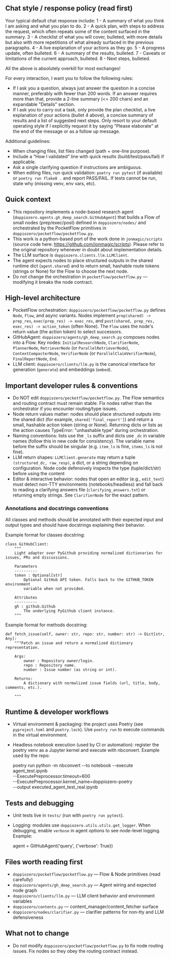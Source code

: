 ## Chat style / response policy (read first)

Your typical default chat response include:
 1 - A summary of what you think I am asking and what you plan to do.
 2 - A quick plan, with steps to address the request, which often repeats some of the content surfaced in the summary.
 3 - A checklist of what you will cover, bulleted, with more details but also with more repetitions of what already surfaced in the previous paragraphs.
 4 - A live explanation of your actions as they go.
 5 - A progress update, often bulleted.
 6 - A summary of the results, bulleted.
 7 - Caveats or limitations of the current approach, bulleted.
 8 - Next steps, bulleted.

All the above is absolutely overkill for most exchanges!

For every interaction, I want you to follow the following rules:
 - If I ask you a question, always just answer the question in a concise manner, preferably with fewer than 200 words. If an answer requires more than that, provide a 2-line summary (<= 200 chars) and an expandable "Details" section.
 - If I ask you to carry out a task, only provide the plan checklist, a live explanation of your actions (bullet 4 above), a concise summary of results and a list of suggested next steps. Only resort to your default operating style if I explicitly request it by saying "Please elaborate" at the end of the message or as a follow up message.

Additional guidelines:
- When changing files, list files changed (path + one-line purpose).
- Include a “How I validated” line with quick results (build/test/pass/fail) if applicable.
- Ask a single clarifying question if instructions are ambiguous.
- When editing files, run quick validation: `poetry run pytest` (if available) or `poetry run flake8 .` and report PASS/FAIL. If tests cannot be run, state why (missing venv, env vars, etc).

## Quick context

- This repository implements a node-based research agent (`doppiozero.agents.gh_deep_search.GitHubAgent`) that builds a Flow of small nodes (prep/exec/post) defined in `doppiozero/nodes/` and orchestrated by the PocketFlow primitives in `doppiozero/pocketflow/pocketflow.py`.
- This work is a python-based port of the work done in `jonmagic/scripts` (source code here: https://github.com/jonmagic/scripts). Please refer to the original repository whenever in doubt about implementation details.
- The LLM surface is `doppiozero.clients.llm.LLMClient`.
- The agent expects nodes to place structured outputs in the shared runtime dict (`agent.shared`) and to return small, hashable route tokens (strings or None) for the Flow to choose the next node.
- Do not change the orchestration in `pocketflow/pocketflow.py` — modifying it breaks the node contract.

## High-level architecture

- PocketFlow orchestration: `doppiozero/pocketflow/pocketflow.py` defines `Node`, `Flow`, and async variants. Nodes implement `prep(shared) -> prep_res`, `exec(prep_res) -> exec_res`, and `post(shared, prep_res, exec_res) -> action_token` (often None). The `Flow` uses the node's return value (the action token) to select successors.
- GitHubAgent: `doppiozero/agents/gh_deep_search.py` composes nodes into a Flow. Key nodes: `InitialResearchNode`, `ClarifierNode`, `PlannerNode`, `RetrieverNode` (or `ParallelRetrieverNode`), `ContextCompacterNode`, `VerifierNode` (or `ParallelClaimVerifierNode`), `FinalReportNode`, `End`.
- LLM client: `doppiozero/clients/llm.py` is the canonical interface for generation (`generate`) and embeddings (`embed`).

## Important developer rules & conventions

- Do NOT edit `doppiozero/pocketflow/pocketflow.py`. The Flow semantics and routing contract must remain stable. Fix nodes rather than the orchestrator if you encounter routing/type issues.
- Node return values matter: nodes should place structured outputs into the shared dict (for example, `shared['final_report']`) and return a small, hashable action token (string or None). Returning dicts or lists as the action causes TypeError: "unhashable type" during orchestration.
- Naming conventions: lists use the `_ls` suffix and dicts use `_dc` in variable names (follow this in new code for consistency). The variable name before the suffix should be singular (e.g. `item_ls` is fine, `items_ls` is not fine).
- LLM return shapes: `LLMClient.generate` may return a tuple `(structured_dc, raw_resp)`, a dict, or a string depending on configuration. Node code defensively inspects the type (tuple/dict/str) before using the content
- Editor & interactive behavior: nodes that open an editor (e.g., `edit_text`) must detect non-TTY environments (notebooks/headless) and fall back to reading a clarifying answers file (`clarifying_answers.txt`) or returning empty strings. See `ClarifierNode` for the exact pattern.


### Annotations and docstrings conventions

All classes and methods should be annotated with their expected input and output types and should have docstrings explaining their behavior.

Example format for classes docstring:

```
class GitHubClient:
    """
    Light adapter over PyGithub providing normalized dictionaries for issues, PRs and discussions.

    Parameters
    ----------
    token : Optional[str]
        Optional GitHub API token. Falls back to the GITHUB_TOKEN environment
        variable when not provided.

    Attributes
    ----------
    gh : github.Github
        The underlying PyGithub client instance.
    """
```

Example format for methods docstring:

```
def fetch_issue(self, owner: str, repo: str, number: str) -> Dict[str, Any]:
    """Fetch an issue and return a normalized dictionary representation.

    Args:
        owner : Repository owner/login.
        repo : Repository name.
        number : Issue number (as string or int).

    Returns:
        A dictionary with normalized issue fields (url, title, body, comments, etc.).

    """
```

## Runtime & developer workflows

- Virtual environment & packaging: the project uses Poetry (see `pyproject.toml` and `poetry.lock`). Use `poetry run` to execute commands in the virtual environment.
- Headless notebook execution (used by CI or automation): register the poetry venv as a Jupyter kernel and execute with nbconvert. Example used by the repo:

  poetry run python -m nbconvert --to notebook --execute agent_test.ipynb \
    --ExecutePreprocessor.timeout=600 \
    --ExecutePreprocessor.kernel_name=doppiozero-poetry \
    --output executed_agent_test_real.ipynb

## Tests and debugging

- Unit tests live in `tests/` (run with `poetry run pytest`).
- Logging: modules use `doppiozero.utils.utils.get_logger`. When debugging, enable `verbose` in agent options to see node-level logging. Example:

  agent = GitHubAgent('query', {'verbose': True})

## Files worth reading first

- `doppiozero/pocketflow/pocketflow.py` — Flow & Node primitives (read carefully)
- `doppiozero/agents/gh_deep_search.py` — Agent wiring and expected node graph
- `doppiozero/clients/llm.py` — LLM client behavior and environment variables
- `doppiozero/contents.py` — content_manager/content_fetcher surface
- `doppiozero/nodes/clarifier.py` — clarifier patterns for non-tty and LLM defensiveness

## What not to change

- Do not modify `doppiozero/pocketflow/pocketflow.py` to fix node routing issues. Fix nodes so they obey the routing contract instead.
